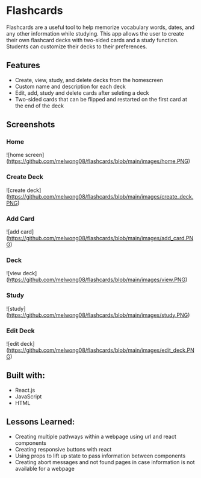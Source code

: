 # Flashcards

Flashcards are a useful tool to help memorize vocabulary words, dates, and any other information while studying. This app allows the user to create their own flashcard decks with two-sided cards and a study function. Students can customize their decks to their preferences. 

## Features
- Create, view, study, and delete decks from the homescreen
- Custom name and description for each deck
- Edit, add, study and delete cards after seleting a deck
- Two-sided cards that can be flipped and restarted on the first card at the end of the deck

## Screenshots

### Home
![home screen] (https://github.com/melwong08/flashcards/blob/main/images/home.PNG)

### Create Deck
![create deck] (https://github.com/melwong08/flashcards/blob/main/images/create_deck.PNG)

### Add Card
![add card] (https://github.com/melwong08/flashcards/blob/main/images/add_card.PNG)

### Deck
![view deck] (https://github.com/melwong08/flashcards/blob/main/images/view.PNG)

### Study
![study] (https://github.com/melwong08/flashcards/blob/main/images/study.PNG)

### Edit Deck
![edit deck] (https://github.com/melwong08/flashcards/blob/main/images/edit_deck.PNG)

## Built with:
- React.js
- JavaScript
- HTML

## Lessons Learned: 
- Creating multiple pathways within a webpage using url and react components
- Creating responsive buttons with react
- Using props to lift up state to pass information between components
- Creating abort messages and not found pages in case information is not available for a webpage
